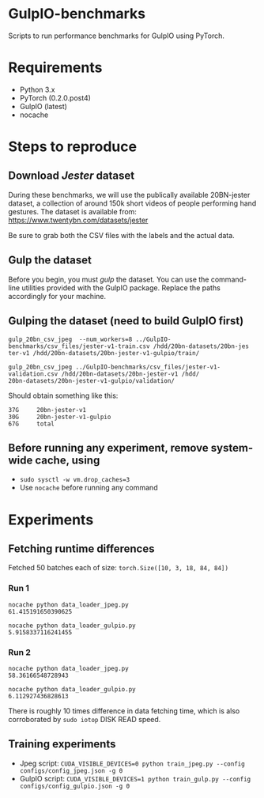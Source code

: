 # GulpIO-benchmarks

Scripts to run performance benchmarks for GulpIO using PyTorch.

# Requirements
- Python 3.x
- PyTorch (0.2.0.post4)
- GulpIO (latest)
- nocache

# Steps to reproduce

## Download *Jester* dataset

During these benchmarks, we will use the publically available 20BN-jester
dataset, a collection of around 150k short videos of people performing hand
gestures. The dataset is available from: https://www.twentybn.com/datasets/jester

Be sure to grab both the CSV files with the labels and the actual data.

## Gulp the dataset

Before you begin, you must *gulp* the dataset. You can use the command-line
utilities provided with the GulpIO package. Replace the paths accordingly for
your machine.

## Gulping the dataset (need to build GulpIO first)
```
gulp_20bn_csv_jpeg  --num_workers=8 ../GulpIO-benchmarks/csv_files/jester-v1-train.csv /hdd/20bn-datasets/20bn-jes
ter-v1 /hdd/20bn-datasets/20bn-jester-v1-gulpio/train/

gulp_20bn_csv_jpeg ../GulpIO-benchmarks/csv_files/jester-v1-validation.csv /hdd/20bn-datasets/20bn-jester-v1 /hdd/
20bn-datasets/20bn-jester-v1-gulpio/validation/
```

Should obtain something like this:
```
37G     20bn-jester-v1
30G     20bn-jester-v1-gulpio
67G     total
```

## Before running any experiment, remove system-wide cache, using
- `sudo sysctl -w vm.drop_caches=3`
- Use `nocache` before running any command


# Experiments

## Fetching runtime differences
Fetched 50 batches each of size: `torch.Size([10, 3, 18, 84, 84])`

### Run 1
```
nocache python data_loader_jpeg.py 
61.415191650390625

nocache python data_loader_gulpio.py 
5.9158337116241455
```

### Run 2
```
nocache python data_loader_jpeg.py 
58.36166548728943

nocache python data_loader_gulpio.py 
6.112927436828613
```
There is roughly 10 times difference in data fetching time, which is also
corroborated by `sudo iotop` DISK READ speed. 

## Training experiments
- Jpeg script: `CUDA_VISIBLE_DEVICES=0 python train_jpeg.py --config configs/config_jpeg.json -g 0`
- GulpIO script: `CUDA_VISIBLE_DEVICES=1 python train_gulp.py --config configs/config_gulpio.json -g 0`

